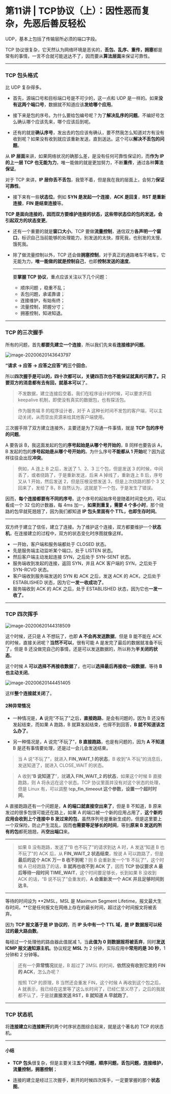 # 第11讲 | TCP协议（上）：因性恶而复杂，先恶后善反轻松

UDP，基本上包括了传输层所必须的端口字段。

TCP 协议很复杂，它天然认为网络环境是恶劣的，**丢包、乱序、重传，拥塞**都是常有的事情，一言不合就可能送达不了，因而要从**算法层面**来保证可靠性。

---

### TCP 包头格式

比 UDP 复杂得多。

- 首先，源端口号和目标端口号是不可少的，这一点和 UDP 是一样的。如果**没有这两个端口号**，数据就不知道应该**发给哪个应用**。

- 接下来是包的序号。为什么要给包编号呢？为了**解决乱序的问题**。不编好号怎么确认哪个应该先来，哪个应该后到呢。

- 还有的就是**确认序号**，发出去的包应该有确认，要不然我怎么知道对方有没有收到呢？如果没有收到就应该重新发送，直到送达。这个可以**解决不丢包的问题**。

从 **IP 层面**来讲，如果网络状况的确那么差，是没有任何可靠性保证的，而**作为 IP 的上一层 TCP 也无能为力**，唯一能做的就是更加努力，不断**重传**，通过各种**算法保证**。

对于 TCP 来讲，**IP 层你丢不丢包**，我管不着，但是我在我的层面上，会努力**保证可靠性**。

- 接下来有一些**状态位**。例如 **SYN 是发起一个连接**，**ACK 是回复**，**RST 是重新连接**，**FIN 是结束连接**等。

**TCP 是面向连接的，因而双方要维护连接的状态，这些带状态位的包的发送，会引起双方的状态变更**。

- 还有一个重要的就是**窗口大小**。TCP 要做**流量控制**，通信双方**各声明一个窗口**，标识自己当前能够的处理能力，别发送的太快，撑死我，也别发的太慢，饿死我。

- 除了做流量控制以外，TCP 还会做**拥塞控制**，对于真正的通路堵车不堵车，它无能为力，**唯一能做的就是控制自己**，也即**控制发送的速度**。

  ---

  要**掌握 TCP 协议**，重点应该关注以下几个问题：

  - 顺序问题 ，稳重不乱；
  - 丢包问题，承诺靠谱；
  - 连接维护，有始有终；
  - 流量控制，把握分寸；
  - 拥塞控制，知进知退。



---

### TCP 的三次握手

所有的问题，首先**都要先建立一个连接**，所以我们先来看**连接维护问题**。

![image-20200620143643797](C:\Users\admin\AppData\Roaming\Typora\typora-user-images\image-20200620143643797.png)

**“请求 -> 应答 -> 应答之应答”的三个回合**。

所以**四次握手是可以的，四十次都可以，关键四百次也不能保证就真的可靠了。只要双方的消息都有去有回，就基本可以**了。

>  不发数据，建立连接后空着。我们在程序设计的时候，可以要求开启 keepalive 机制，即使没有真实的数据包，也有探活包。

> 作为服务端 B 的程序设计者，对于 A 这种长时间不发包的客户端，可以主动关闭，从而空出资源来给其他客户端使用。

三次握手除了双方建立连接外，主要还是为了沟通一件事情，就是 **TCP 包的序号的问题**。

A 要告诉 B，我这面发起的包的**序号起始是从哪个号开始的**，B 同样也要告诉 A，B 发起的包的**序号起始是从哪个号开始的**。为什么序号**不能都从 1 开始**呢？因为这样往往会出现**冲突**。

> 例如，A 连上 B 之后，发送了 1、2、3 三个包，但是发送 3 的时候，中间丢了，或者绕路了，于是重新发送，后来 A 掉线了，重新连上 B 后，序号又从 1 开始，然后发送 2，但是压根没想发送 3，但是上次绕路的那个 3 又回来了，发给了 B，B 自然认为，这就是下一个包，于是发生了错误。

因而，**每个连接都要有不同的序号**。这个序号的起始序号是随着时间变化的，可以看成一个 32 位的计数器，每 4ms 加一，**如果到重复，需要 4 个多小时**，那个绕路的包早就死翘翘了，因为我们都知道 **IP 包头里面有个 TTL，也即生存时间**。

---

双方终于建立了信任，建立了连接。为了维护这个连接，双方都要维护一个**状态机**，在连接建立的过程中，双方的状态变化时序图就像这样。

- 一开始，客户端和服务端都处于 CLOSED 状态。
- 先是服务端主动监听某个端口，处于 LISTEN 状态。
- 然后客户端主动发起连接 SYN，之后处于 SYN-SENT 状态。
- 服务端收到发起的连接，返回 SYN，并且 ACK 客户端的 SYN，之后处于 SYN-RCVD 状态。
- 客户端收到服务端发送的 SYN 和 ACK 之后，发送 ACK 的 ACK，之后处于 ESTABLISHED 状态，因为它**一发一收成功了**。
- 服务端收到 ACK 的 ACK 之后，处于 ESTABLISHED 状态，因为它也**一发一收了**。

---

### TCP 四次挥手

![image-20200620144318509](C:\Users\admin\AppData\Roaming\Typora\typora-user-images\image-20200620144318509.png)

这个时候，还只是 A 不想玩了，也即 **A 不会再发送数据**，但是 B 能不能在 ACK 的时候，直接关闭呢？**当然不可以**，很有可能 A 是发完了最后的数据就准备不玩了，但是 B 还没做完自己的事情，还是可以发送数据的，所以称为**半关闭的状态**。

这个时候 A **可以选择不再接收数据**了，也可以**选择最后再接收一段数据**，等待 **B 也主动关闭**。

![image-20200620144451405](C:\Users\admin\AppData\Roaming\Typora\typora-user-images\image-20200620144451405.png)

这样**整个连接就关闭**了。

#### 2种异常情况

- 一种情况是，**A** 说完“不玩了”之后，**直接跑路**，是会有问题的，因为 B 还没有发起结束，而如果 A 跑路，B 就算发起结束，也得不到回答，**B 就不知道该怎么办了**。

- 另一种情况是，A 说完“不玩了”，**B 直接跑路**，也是有问题的，因为 **A 不知道** B 是还有事情要处理，还是过一会儿会发送结束。

> 当 A 说“不玩了”，就进入 **FIN_WAIT_1 的状态**，B 收到“A 不玩”的消息后，发送知道了，就进入 CLOSE_WAIT 的状态。

> A 收到“**B 说知道了**”，就**进入 FIN_WAIT_2 的状态**，如果这个时候 B 直接跑路，则 A 将永远在这个状态。TCP 协议里面并没有对这个状态的处理，但是 Linux 有，可以调整 t**cp_fin_timeout 这个参数，设置一个超时时间**。

A 直接跑路还有一个问题是，**A 的端口就直接空出来了**，但是 B 不知道，B 原来发过的很多包很可能还在路上，如果 A 的端口被一个新的应用占用了，**这个新的应用会收到上个连接中 B 发过来的包**，虽然序列号是重新生成的，但是这里要上一个双保险，防止产生混乱，因而**也需要等足够长的时间**，等到**原来 B 发送的所有的包**都死翘翘，再**空出端口**来。

---

> 如果 B 没有跑路，发送了“B 也不玩了”的请求到达 A 时，A 发送“知道 B 也不玩了”的 ACK 后，从 **FIN_WAIT_2 状态结束**，按说 A 可以跑路了，但是**最后的这个 ACK 万一 B 收不到呢**？则 B 会重新发一个“B 不玩了”，这个时候 A 已经跑路了的话，**B 就再也收不到 ACK 了**，因而 **TCP 协议要求 A 最后等待一段时间 TIME_WAIT**，这个时间要足够长，长到如果 B 没收到 ACK 的话，“B 说不玩了”会重发的，**A 会重新发一个 ACK 并且足够时间到达 B**。

---

等待的时间设为 **2MSL，MSL 是 Maximum Segment Lifetime，报文最大生存时间，**它是任何报文在网络上存在的最长时间，超过这个时间报文将被丢弃。

因为 **TCP 报文基于是 IP 协议的**，而 **IP 头中有一个 TTL 域，是 IP 数据报可以经过的最大路由数**。

每经过一个处理他的路由器此值就减 1，当**此值为 0 则数据报将被丢弃**，同时**发送 ICMP 报文通知源主机**。协议规定 **MSL** 为 2 分钟，实际应用中**常用的是 30 秒**，1 分钟和 2 分钟等。

> 还有一个**异常情况**就是，B 超过了 2MSL 的时间，**依然没有收到它发的 FIN 的 ACK**，怎么办呢？
>
> 按照 TCP 的原理，B 当然还会重发 FIN，这个时候 A 再收到这个包之后，A 就表示，我已经在这里等了这么长时间了，已经仁至义尽了，之后的我就都不认了，于是就**直接发送 RST，B 就知道 A 早就跑了**。

---

### TCP 状态机

将**连接建立**和**连接断开**的两个时序状态图综合起来，就是这个著名的 TCP 的状态机。

---

#### 小结

- **TCP 包头**很复杂，但是主要关注**五个问题，顺序问题，丢包问题，连接维护，流量控制，拥塞控制**；

- 连接的建立是经过三次握手，断开的时候四次挥手，一定要掌握的那个**状态图**。
